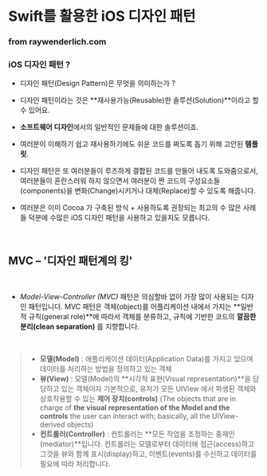 # Swift를 활용한 iOS 디자인 패턴

### from raywenderlich.com

### iOS 디자인 패턴 ?

* 디자인 패턴(Design Pattern)은 무엇을 의미하는가 ?
* 디자인 패턴이라는 것은 **재사용가능(Reusable)한 솔루션(Solution)**이라고 할 수 있어요. 
* **소프트웨어 디자인**에서의 일반적인 문제들에 대한 솔루션이죠.
* 여러분이 이해하기 쉽고 재사용하기에도 쉬운 코드를 짜도록 돕기 위해 고안된 **템플릿**.
* 디자인 패턴은 또 여러분들이 루즈하게 결합된 코드를 만들어 내도록 도와줌으로서, 여러분들이 혼란스러워 하지 않으면서 여러분이 짠 코드의 구성요소들(components)을 변화(Change)시키거나 대체(Replace)할 수 있도록 해줍니다. 

* 여러분은 이미 Cocoa 가 구축된 방식 + 사용하도록 권장되는 최고의 수 많은 사례들 덕분에 수많은 iOS 디자인 패턴을 사용하고 있을지도 모릅니다. 

<br>

## MVC – '디자인 패턴계의 킹'

<br>

* *Model-View-Controller (MVC)* 패턴은 의심할바 없이 가장 많이 사용되는 디자인 패턴입니다. MVC 패턴은 객체(object)를 어플리케이션 내에서 가지는 **일반적 규칙(general role)**에 따라서 객체를 분류하고, 규칙에 기반한 코드의 **깔끔한 분리(clean separation)** 를 지향합니다.  

<br>

>* **모델(Model)** : 애플리케이션 데이터(Application Data)를 가지고 있으며 데이터를 처리하는 방법을 정의하고 있는 객체
>* **뷰(View)** : 모델(Model)의 **시각적 표현(Visual representation)**을 담당하고 있는 객체이자 기본적으로, 유저가 모든 UIView 에서 파생된 객체와 상호작용할 수 있는 **제어 장치(controls)** (The objects that are in charge of **the visual representation of the Model and the controls** the user can interact with; basically, all the UIView-derived objects)
>* **컨트롤러(Controller)** : 컨트롤러는 **모든 작업을 조정하는 중재인(mediator)**입니다. 컨트롤러는 모델로부터 데이터에 접근(access)하고 그것을 뷰와 함께 표시(display)하고, 이벤트(events)를 수신하고 데이터를 필요에 따라 처리합니다. 

<br>
